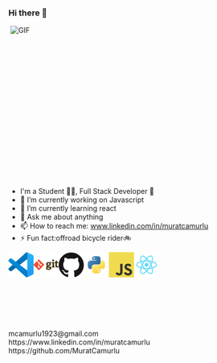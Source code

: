 ### Hi there 👋
<img align="right" alt="GIF" src="https://github.com/abhisheknaiidu/abhisheknaiidu/blob/master/code.gif?raw=true" width="500" height="320" />

- I'm a Student 👨‍🎓, Full Stack Developer 🚀
- 🔭 I’m currently working on Javascript
- 🌱 I’m currently learning react
- 💬 Ask me about anything
- 📫 How to reach me: www.linkedin.com/in/muratcamurlu
- ⚡ Fun fact:offroad bicycle rider🚲

<img align="left" alt="Visual Studio Code" width="50px" src="https://raw.githubusercontent.com/github/explore/80688e429a7d4ef2fca1e82350fe8e3517d3494d/topics/visual-studio-code/visual-studio-code.png" />
<img align="left" alt="Git" width="50px" src="https://raw.githubusercontent.com/github/explore/80688e429a7d4ef2fca1e82350fe8e3517d3494d/topics/git/git.png" />
<img align="left" alt="GitHub" width="50px" src="https://raw.githubusercontent.com/github/explore/78df643247d429f6cc873026c0622819ad797942/topics/github/github.png" />
<img align="left" alt="Python" width="50px" src="https://raw.githubusercontent.com/github/explore/cebd63002168a05a6a642f309227eefeccd92950/topics/python/python.png" />
<img align="left" alt="Javascript" width="50px" src="https://raw.githubusercontent.com/github/explore/cebd63002168a05a6a642f309227eefeccd92950/topics/javascript/javascript.png" />
<img align="left" alt="React" width="50px" src="https://raw.githubusercontent.com/github/explore/cebd63002168a05a6a642f309227eefeccd92950/topics/react/react.png" />
<br/><br/><br/><br/><br/><br/><br/><br/><br/>
 mcamurlu1923@gmail.com <br/>
 https://www.linkedin.com/in/muratcamurlu <br/>
 https://github.com/MuratCamurlu

